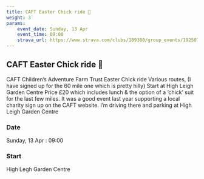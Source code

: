 ```yaml
---
title: CAFT Easter Chick ride 🐥
weight: 3
params:
    event_date: Sunday, 13 Apr
    event_time: 09:00
    strava_url: https://www.strava.com/clubs/189380/group_events/1925072
---
```


## CAFT Easter Chick ride 🐥 

CAFT Children’s Adventure Farm Trust Easter Chick ride Various routes, (I have signed up for the 60 mile one which is pretty hilly) Start at High Leigh Garden Centre
Price £20 which includes lunch &amp; the option of a ‘chick’ suit for the last few miles.
It was a good event last year supporting a local  charity sign up on the CAFT website.
I’m driving there and parking at High Leigh Garden Centre

### Date

Sunday, 13 Apr : 09:00

### Start

High Legh Garden Centre


